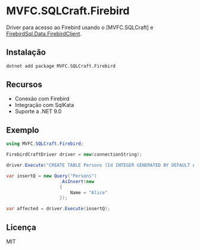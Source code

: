 # MVFC.SQLCraft.Firebird

Driver para acesso ao Firebird usando o [MVFC.SQLCraft] e [FirebirdSql.Data.FirebirdClient](https://github.com/FirebirdSQL/NETProvider).

## Instalação

```sh
dotnet add package MVFC.SQLCraft.Firebird
```

## Recursos

- Conexão com Firebird
- Integração com SqlKata
- Suporte a .NET 9.0

## Exemplo

```csharp
using MVFC.SQLCraft.Firebird;

FirebirdCraftDriver driver = new(connectionString);

driver.Execute("CREATE TABLE Persons (Id INTEGER GENERATED BY DEFAULT AS IDENTITY PRIMARY KEY, Name VARCHAR(100) NOT NULL)");

var insertQ = new Query("Persons")
                    .AsInsert(new 
                    { 
                        Name = "Alice"
                    });

var affected = driver.Execute(insertQ);
```

## Licença

MIT